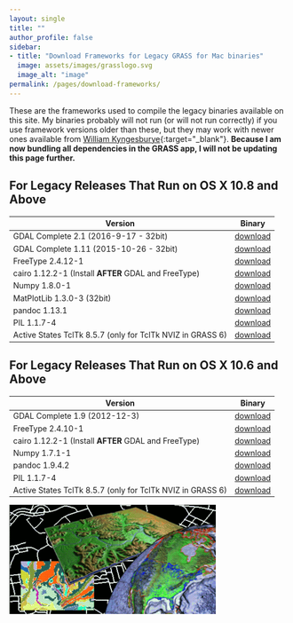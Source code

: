 ```yaml
---
layout: single
title: ""
author_profile: false
sidebar:
- title: "Download Frameworks for Legacy GRASS for Mac binaries"
  image: assets/images/grasslogo.svg
  image_alt: "image"
permalink: /pages/download-frameworks/
---
```


These are the frameworks used to compile the legacy binaries available on this site. My binaries probably will not run (or will not run correctly) if you use framework versions older than these, but they may work with newer ones available from [William Kyngesburye](https://www.kyngchaos.com/software/){:target="_blank"}. **Because I am now bundling all dependencies in the GRASS app, I will not be updating this page further.**

## For Legacy Releases That Run on OS X 10.8 and Above

| Version | Binary |
| --- | --- |
| GDAL Complete 2.1 (2016-9-17 - 32bit) | [download](http://download.osgeo.org/grass/mac/GDAL_Complete-2.1_2016-9-17.dmg ) |
| GDAL Complete 1.11 (2015-10-26 - 32bit) | [download](http://download.osgeo.org/grass/mac/GDAL_Complete-1.11-2015_10_26.dmg) |
| FreeType 2.4.12-1 | [download](http://download.osgeo.org/grass/mac/FreeType_Framework-2.4.12-1.dmg) |
| cairo 1.12.2-1 (Install **AFTER** GDAL and FreeType) | [download](http://download.osgeo.org/grass/mac/cairo_Framework-1.12.2-1.dmg) |
| Numpy 1.8.0-1 | [download](http://download.osgeo.org/grass/mac/NumPy-1.8.0-1.dmg) |
| MatPlotLib 1.3.0-3 (32bit) | [download](http://download.osgeo.org/grass/mac/matplotlib-1.3.0-3.dmg) |
| pandoc 1.13.1 | [download](http://download.osgeo.org/grass/mac/pandoc-1.13.1-osx.pkg.zip) |
| PIL 1.1.7-4 | [download](http://download.osgeo.org/grass/mac/PIL-1.1.7-4.dmg) |
| Active States TclTk 8.5.7 (only for TclTk NVIZ in GRASS 6) | [download](http://download.osgeo.org/grass/mac/ActiveTcl8.5.7.0.290198-macosx-universal-threaded.dmg) |

## For Legacy Releases That Run on OS X 10.6 and Above

| Version | Binary |
| --- | --- |
| GDAL Complete 1.9 (2012-12-3) | [download](http://download.osgeo.org/grass/mac/GDAL_Complete-1.9_2012-12-3.dmg) |
| FreeType 2.4.10-1 | [download](http://download.osgeo.org/grass/mac/FreeType_Framework-2.4.10-1.dmg) |
| cairo 1.12.2-1 (Install **AFTER** GDAL and FreeType) | [download](http://download.osgeo.org/grass/mac/cairo_Framework-1.12.2-1.dmg) |
| Numpy 1.7.1-1 | [download](http://download.osgeo.org/grass/mac/NumPy-1.7.1-1.dmg) |
| pandoc 1.9.4.2 | [download](http://download.osgeo.org/grass/mac/pandoc-1.9.4.2.dmg) |
| PIL 1.1.7-4 | [download](http://download.osgeo.org/grass/mac/PIL-1.1.7-4.dmg) |
| Active States TclTk 8.5.7 (only for TclTk NVIZ in GRASS 6) | [download](http://download.osgeo.org/grass/mac/ActiveTcl8.5.7.0.290198-macosx-universal-threaded.dmg) |

![](assets/images/grass_graphic.gif)
